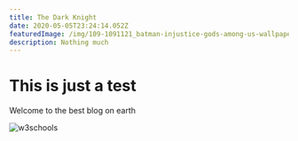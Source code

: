```yaml
---
title: The Dark Knight
date: 2020-05-05T23:24:14.052Z
featuredImage: /img/109-1091121_batman-injustice-gods-among-us-wallpaper-hd-dark.jpg
description: Nothing much
---
```

# This is just a test

Welcome to the best blog on earth



![w3schools](/img/w3css.gif)